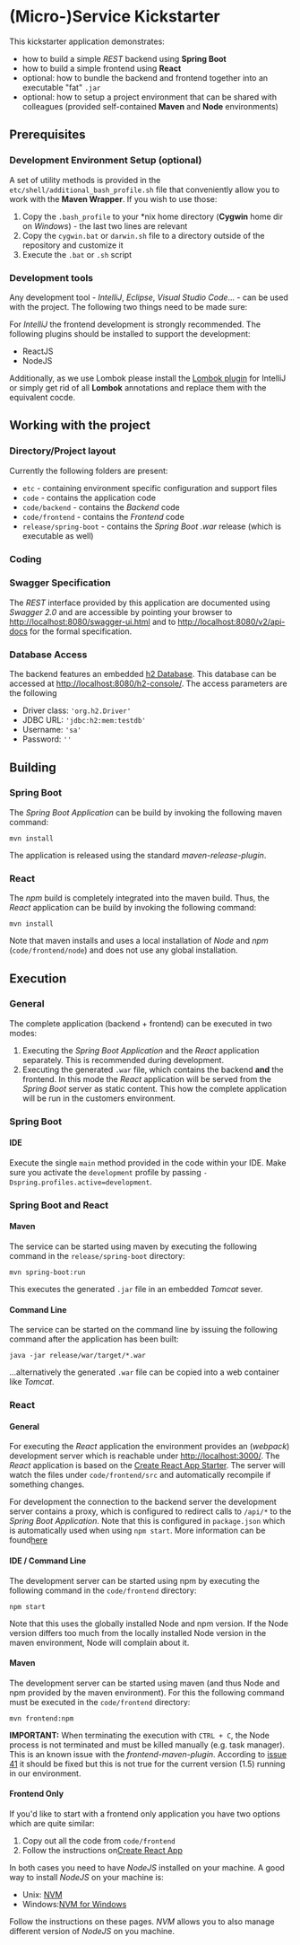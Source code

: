 # (Micro-)Service Kickstarter

This kickstarter application demonstrates:

 * how to build a simple *REST* backend using **Spring Boot**
 * how to build a simple frontend using **React**
 * optional: how to bundle the backend and frontend together into an executable "fat" `.jar`
 * optional: how to setup a project environment that can be shared with colleagues (provided self-contained **Maven** and **Node** environments) 

## Prerequisites

### Development Environment Setup (optional)
A set of utility methods is provided in the `etc/shell/additional_bash_profile.sh` file that conveniently allow you to work with the **Maven Wrapper**. If you
 wish to use those:
 
 1. Copy the `.bash_profile` to your *nix home directory (**Cygwin** home dir on *Windows*) - the last two lines are relevant
 1. Copy the `cygwin.bat` or `darwin.sh` file to a directory outside of the repository and customize it
 1. Execute the `.bat` or `.sh` script 

### Development tools
Any development tool - *IntelliJ*, *Eclipse*, *Visual Studio Code*... - can be used with the project. The following two things need to be made sure:

For *IntelliJ* the frontend development is strongly recommended. The following plugins should be installed to support the development:

* ReactJS
* NodeJS

Additionally, as we use Lombok please install the [Lombok plugin](https://plugins.jetbrains.com/plugin/6317-lombok-plugin) for IntelliJ or simply get rid of 
all **Lombok** annotations and replace them with the equivalent cocde.

## Working with the project 

### Directory/Project layout
Currently the following folders are present:

* `etc` - containing environment specific configuration and support files
* `code` - contains the application code
* `code/backend` - contains the *Backend* code
* `code/frontend` - contains the *Frontend* code
* `release/spring-boot` - contains the *Spring Boot .war* release (which is executable as well)

### Coding
### Swagger Specification
The *REST* interface provided by this application are documented using *Swagger 2.0* and are accessible by pointing your browser to [http://localhost:8080/swagger-ui.html](http://localhost:8080/swagger-ui.html) and to [http://localhost:8080/v2/api-docs](http://localhost:8080/v2/api-docs) for the formal specification.

### Database Access
The backend features an embedded [h2 Database](http://www.h2database.com/html/main.html). This database can be accessed at 
[http://localhost:8080/h2-console/](http://localhost:8080/h2-console/). The access parameters are the following

* Driver class: `'org.h2.Driver'`
* JDBC URL: `'jdbc:h2:mem:testdb'`
* Username: `'sa'`
* Password: `''`

## Building
### Spring Boot
The *Spring Boot Application* can be build by invoking the following maven command:

    mvn install

The application is released using the standard *maven-release-plugin*.

### React
The *npm* build is completely integrated into the maven build. Thus, the *React* application can be build by invoking  the following command:

    mvn install
    
Note that maven installs and uses a local installation of *Node* and *npm* (`code/frontend/node`) and does not use any global installation.
    
## Execution
### General
The complete application (backend + frontend) can be executed in two modes:
1. Executing the *Spring Boot Application* and the *React* application separately. This is recommended during development.
2. Executing the generated `.war` file, which contains the backend **and** the frontend. In this mode the *React* application will be served from the *Spring 
Boot* server as static content. This how the complete application will be run in the customers environment. 

### Spring Boot
#### IDE
Execute the single `main` method provided in the code within your IDE. Make sure you activate the `development` profile by passing `-Dspring.profiles.active=development`.

### Spring Boot and React
#### Maven
The service can be started using maven by executing the following command in the `release/spring-boot` directory:

    mvn spring-boot:run
    
This executes the generated `.jar` file in an embedded *Tomcat* sever.

#### Command Line
The service can be started on the command line by issuing the following command after the application has been built:

    java -jar release/war/target/*.war

...alternatively the generated `.war` file can be copied into a web container like *Tomcat*.

### React
#### General
For executing the *React* application the environment provides an (*webpack*) development server which is reachable under [http://localhost:3000/](http://localhost:3000/). The *React* application is based on the [Create React App Starter](https://github.com/facebookincubator/create-react-app). The server will watch the files under `code/frontend/src` and automatically recompile if something changes.

For development the connection to the backend server the development server contains a proxy, which is configured to redirect calls to `/api/*` to the *Spring Boot Application*. Note that this is configured in `package.json` which is automatically used when using `npm start`. More information can be found[here](https://github.com/facebookincubator/create-react-app/blob/master/packages/react-scripts/template/README.md#proxying-api-requests-in-development)

#### IDE / Command Line
The development server can be started using npm by executing the following command in the `code/frontend` directory:

    npm start

Note that this uses the globally installed Node and npm version. If the Node version differs too much from the locally installed Node version in the maven environment, Node will complain about it.

#### Maven
The development server can be started using maven (and thus Node and npm provided by the maven environment). For this the following command must be executed in the `code/frontend` directory:

    mvn frontend:npm
    
**IMPORTANT:** When terminating the execution with `CTRL + C`, the Node process is not terminated and must be killed manually (e.g. task manager). This is an known issue with the *frontend-maven-plugin*. According to [issue 41](https://github.com/eirslett/frontend-maven-plugin/issues/41) it should be fixed but this is not true for the current version (1.5) running in our environment.

#### Frontend Only
If you'd like to start with a frontend only application you have two options which are quite similar:
 1. Copy out all the code from `code/frontend`
 1. Follow the instructions on[Create React App](https://github.com/facebookincubator/create-react-app)
 
In both cases you need to have *NodeJS* installed on your machine. A good way to install *NodeJS* on your machine is:

- Unix: [NVM](https://github.com/creationix/nvm)
- Windows:[NVM for Windows](https://github.com/coreybutler/nvm-windows)

Follow the instructions on these pages. *NVM* allows you to also manage different version of *NodeJS* on you machine.
